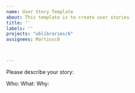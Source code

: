 ```yaml
---
name: User Story Template
about: This template is to create user stories
title: ''
labels: ''
projects: "ublibraries/6"
assignees: Martinsc8



---
```

Please describe your story:


Who:
What:
Why:
